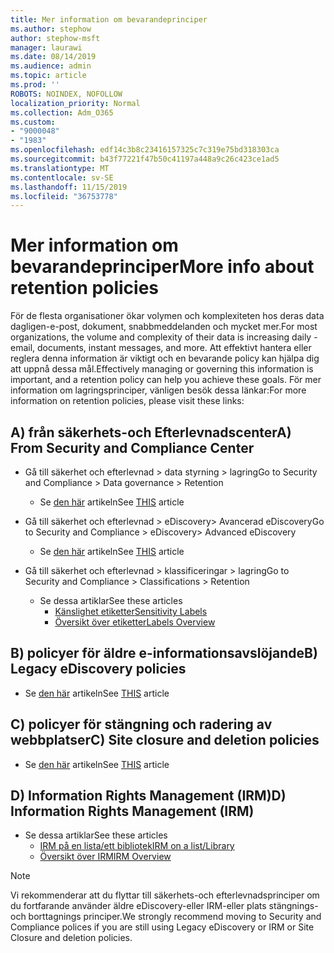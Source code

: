 ```yaml
---
title: Mer information om bevarandeprinciper
ms.author: stephow
author: stephow-msft
manager: laurawi
ms.date: 08/14/2019
ms.audience: admin
ms.topic: article
ms.prod: ''
ROBOTS: NOINDEX, NOFOLLOW
localization_priority: Normal
ms.collection: Adm_O365
ms.custom:
- "9000048"
- "1983"
ms.openlocfilehash: edf14c3b8c23416157325c7c319e75bd318303ca
ms.sourcegitcommit: b43f77221f47b50c41197a448a9c26c423ce1ad5
ms.translationtype: MT
ms.contentlocale: sv-SE
ms.lasthandoff: 11/15/2019
ms.locfileid: "36753778"
---
```

# <a name="more-info-about-retention-policies"></a><span data-ttu-id="ef700-102">Mer information om bevarandeprinciper</span><span class="sxs-lookup"><span data-stu-id="ef700-102">More info about retention policies</span></span>

<span data-ttu-id="ef700-103">För de flesta organisationer ökar volymen och komplexiteten hos deras data dagligen-e-post, dokument, snabbmeddelanden och mycket mer.</span><span class="sxs-lookup"><span data-stu-id="ef700-103">For most organizations, the volume and complexity of their data is increasing daily - email, documents, instant messages, and more.</span></span> <span data-ttu-id="ef700-104">Att effektivt hantera eller reglera denna information är viktigt och en bevarande policy kan hjälpa dig att uppnå dessa mål.</span><span class="sxs-lookup"><span data-stu-id="ef700-104">Effectively managing or governing this information is important, and a retention policy can help you achieve these goals.</span></span> <span data-ttu-id="ef700-105">För mer information om lagringsprinciper, vänligen besök dessa länkar:</span><span class="sxs-lookup"><span data-stu-id="ef700-105">For more information on retention policies, please visit these links:</span></span>

## <a name="a-from-security-and-compliance-center"></a><span data-ttu-id="ef700-106">A) från säkerhets-och Efterlevnadscenter</span><span class="sxs-lookup"><span data-stu-id="ef700-106">A) From Security and Compliance Center</span></span>

- <span data-ttu-id="ef700-107">Gå till säkerhet och efterlevnad > data styrning > lagring</span><span class="sxs-lookup"><span data-stu-id="ef700-107">Go to Security and Compliance > Data governance > Retention</span></span>
  - <span data-ttu-id="ef700-108">Se [den här](https://docs.microsoft.com/office365/securitycompliance/retention-policies) artikeln</span><span class="sxs-lookup"><span data-stu-id="ef700-108">See [THIS](https://docs.microsoft.com/office365/securitycompliance/retention-policies) article</span></span>

- <span data-ttu-id="ef700-109">Gå till säkerhet och efterlevnad > eDiscovery> Avancerad eDiscovery</span><span class="sxs-lookup"><span data-stu-id="ef700-109">Go to Security and Compliance > eDiscovery> Advanced eDiscovery</span></span> 
  - <span data-ttu-id="ef700-110">Se [den här](https://docs.microsoft.com/office365/securitycompliance/ediscovery-cases) artikeln</span><span class="sxs-lookup"><span data-stu-id="ef700-110">See [THIS](https://docs.microsoft.com/office365/securitycompliance/ediscovery-cases) article</span></span>

- <span data-ttu-id="ef700-111">Gå till säkerhet och efterlevnad > klassificeringar > lagring</span><span class="sxs-lookup"><span data-stu-id="ef700-111">Go to Security and Compliance > Classifications > Retention</span></span>
  - <span data-ttu-id="ef700-112">Se dessa artiklar</span><span class="sxs-lookup"><span data-stu-id="ef700-112">See these articles</span></span>
    - [<span data-ttu-id="ef700-113">Känslighet etiketter</span><span class="sxs-lookup"><span data-stu-id="ef700-113">Sensitivity Labels</span></span>](https://docs.microsoft.com/office365/securitycompliance/sensitivity-labels)
    - [<span data-ttu-id="ef700-114">Översikt över etiketter</span><span class="sxs-lookup"><span data-stu-id="ef700-114">Labels Overview</span></span>](https://docs.microsoft.com/office365/securitycompliance/labels)

## <a name="b-legacy-ediscovery-policies"></a><span data-ttu-id="ef700-115">B) policyer för äldre e-informationsavslöjande</span><span class="sxs-lookup"><span data-stu-id="ef700-115">B) Legacy eDiscovery policies</span></span>

- <span data-ttu-id="ef700-116">Se [den här](https://support.office.com/article/Set-up-an-eDiscovery-Center-in-SharePoint-Online-A18F8975-AA7F-43B4-A7D6-001D14744D8E) artikeln</span><span class="sxs-lookup"><span data-stu-id="ef700-116">See [THIS](https://support.office.com/article/Set-up-an-eDiscovery-Center-in-SharePoint-Online-A18F8975-AA7F-43B4-A7D6-001D14744D8E) article</span></span>

## <a name="c-site-closure-and-deletion-policies"></a><span data-ttu-id="ef700-117">C) policyer för stängning och radering av webbplatser</span><span class="sxs-lookup"><span data-stu-id="ef700-117">C) Site closure and deletion policies</span></span>

- <span data-ttu-id="ef700-118">Se [den här](https://support.office.com/article/Use-policies-for-site-closure-and-deletion-A8280D82-27FD-48C5-9ADF-8A5431208BA5) artikeln</span><span class="sxs-lookup"><span data-stu-id="ef700-118">See [THIS](https://support.office.com/article/Use-policies-for-site-closure-and-deletion-A8280D82-27FD-48C5-9ADF-8A5431208BA5) article</span></span>  

## <a name="d-information-rights-management-irm"></a><span data-ttu-id="ef700-119">D) Information Rights Management (IRM)</span><span class="sxs-lookup"><span data-stu-id="ef700-119">D) Information Rights Management (IRM)</span></span>

- <span data-ttu-id="ef700-120">Se dessa artiklar</span><span class="sxs-lookup"><span data-stu-id="ef700-120">See these articles</span></span>
  - [<span data-ttu-id="ef700-121">IRM på en lista/ett bibliotek</span><span class="sxs-lookup"><span data-stu-id="ef700-121">IRM on a list/Library</span></span>](https://support.office.com/article/apply-information-rights-management-to-a-list-or-library-3bdb5c4e-94fc-4741-b02f-4e7cc3c54aa1)
  - [<span data-ttu-id="ef700-122">Översikt över IRM</span><span class="sxs-lookup"><span data-stu-id="ef700-122">IRM Overview</span></span>](https://support.office.com/article/create-and-apply-information-management-policies-eb501fe9-2ef6-4150-945a-65a6451ee9e9)

> [!Note]
> <span data-ttu-id="ef700-123">Vi rekommenderar att du flyttar till säkerhets-och efterlevnadsprinciper om du fortfarande använder äldre eDiscovery-eller IRM-eller plats stängnings-och borttagnings principer.</span><span class="sxs-lookup"><span data-stu-id="ef700-123">We strongly recommend moving to Security and Compliance polices if you are still using Legacy eDiscovery or IRM or Site Closure and deletion policies.</span></span>
